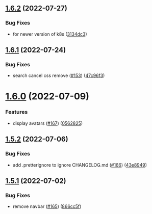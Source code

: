 ## [1.6.2](https://github.com/EddieHubCommunity/good-first-issue-finder/compare/v1.6.1...v1.6.2) (2022-07-27)


### Bug Fixes

* for newer version of k8s ([3134dc3](https://github.com/EddieHubCommunity/good-first-issue-finder/commit/3134dc38883086dcb8b8db0aadde61a6e2e2adf9))



## [1.6.1](https://github.com/EddieHubCommunity/good-first-issue-finder/compare/v1.6.0...v1.6.1) (2022-07-24)


### Bug Fixes

* search cancel css remove ([#153](https://github.com/EddieHubCommunity/good-first-issue-finder/issues/153)) ([47c96f3](https://github.com/EddieHubCommunity/good-first-issue-finder/commit/47c96f390750db47872b84e199c74fc951971d2d))



# [1.6.0](https://github.com/EddieHubCommunity/good-first-issue-finder/compare/v1.5.2...v1.6.0) (2022-07-09)


### Features

* display avatars ([#167](https://github.com/EddieHubCommunity/good-first-issue-finder/issues/167)) ([0562825](https://github.com/EddieHubCommunity/good-first-issue-finder/commit/05628250269bdfafe9102fc5f2c75103a6bded3e))



## [1.5.2](https://github.com/EddieHubCommunity/good-first-issue-finder/compare/v1.5.1...v1.5.2) (2022-07-06)


### Bug Fixes

* add .pretterignore to ignore CHANGELOG.md ([#166](https://github.com/EddieHubCommunity/good-first-issue-finder/issues/166)) ([43e8949](https://github.com/EddieHubCommunity/good-first-issue-finder/commit/43e89492455f56f0b92c5e1fa36f914195e21cee))



## [1.5.1](https://github.com/EddieHubCommunity/good-first-issue-finder/compare/v1.5.0...v1.5.1) (2022-07-02)


### Bug Fixes

* remove navbar ([#165](https://github.com/EddieHubCommunity/good-first-issue-finder/issues/165)) ([866cc5f](https://github.com/EddieHubCommunity/good-first-issue-finder/commit/866cc5f8b55c69415782c2ca6a91c42609676303))



